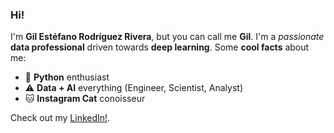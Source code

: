 ### Hi!

<!--
**gilesitorr/gilesitorr** is a ✨ _special_ ✨ repository because its `README.md` (this file) appears on your GitHub profile.

Here are some ideas to get you started:

- 🔭 I’m currently working on ...
- 🌱 I’m currently learning ...
- 👯 I’m looking to collaborate on ...
- 🤔 I’m looking for help with ...
- 💬 Ask me about ...
- 📫 How to reach me: ...
- 😄 Pronouns: ...
- ⚡ Fun fact: ...
-->
I'm __Gil Estéfano Rodríguez Rivera__, but you can call me __Gil__. I'm a _passionate_ __data professional__ driven towards __deep learning__. Some __cool facts__ about me:

- 🐍 __Python__ enthusiast
- ⚠️ __Data + AI__ everything (Engineer, Scientist, Analyst)
- 🐱 __Instagram Cat__ conoisseur

Check out my [LinkedIn!](https://www.linkedin.com/in/gilesitorr/).
